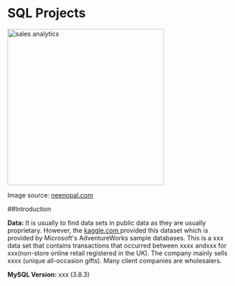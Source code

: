 # SQL Projects 

<img width="350" alt="sales analytics" src="https://github.com/Weilin-Liao1/sql_projects/assets/82377749/a5f606e9-5507-48d0-b13f-9eb4009a729a">

Image source: <a href="https://www.scnsoft.com/blog/sales-analytics"> neenopal.com </a>

##Introduction 





**Data:**
It is usually to find data sets in public data as they are usually proprietary. 
However, the <a href="https://shorturl.at/ijw49 "> kaggle.com </a> provided this dataset which is provided by Microsoft's AdventureWorks sample databases. This is a xxx data set that contains transactions that occurred between xxxx andxxx for xxx(non-store online retail registered in the UK). The company mainly sells xxxx (unique all-occasion gifts). Many client companies are wholesalers.  

**MySQL Version:** xxx (3.8.3)

